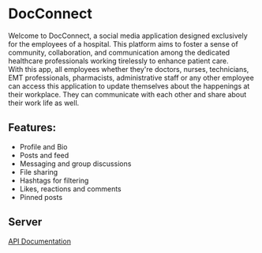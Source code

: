 # DocConnect
Welcome to DocConnect, a social media application designed exclusively for the employees of a hospital. This platform aims to foster a sense of community, collaboration, and communication among the dedicated healthcare professionals working tirelessly to enhance patient care.  
With this app, all employees whether they're doctors, nurses, technicians, EMT professionals, pharmacists, administrative staff or any other employee can access this application to update themselves about the happenings at their workplace. They can communicate with each other and share about their work life as well.

## Features:

- Profile and Bio
- Posts and feed
- Messaging and group discussions
- File sharing
- Hashtags for filtering
- Likes, reactions and comments
- Pinned posts

## Server
[API Documentation](https://documenter.getpostman.com/view/32312306/2s9YymFjCc#c60f9810-efda-4152-9a38-f4448c64c4e7)